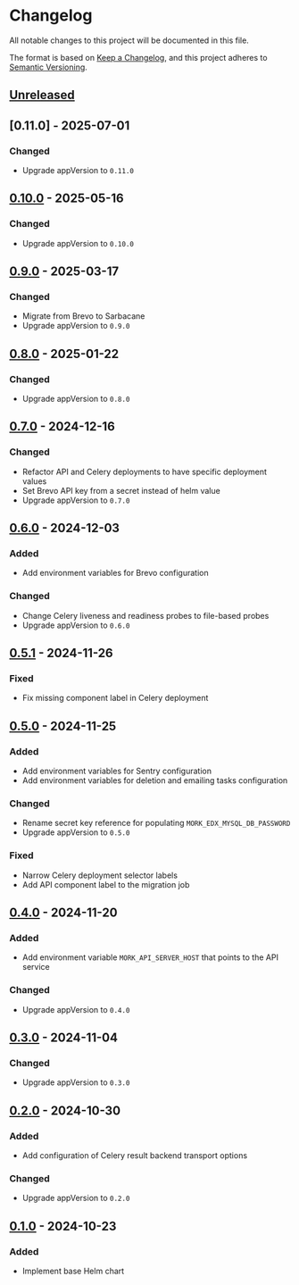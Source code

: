 # Changelog

All notable changes to this project will be documented in this file.

The format is based on [Keep a Changelog](https://keepachangelog.com/en/1.0.0/),
and this project adheres to
[Semantic Versioning](https://semver.org/spec/v2.0.0.html).

## [Unreleased]

## [0.11.0] - 2025-07-01

### Changed

- Upgrade appVersion to `0.11.0`

## [0.10.0] - 2025-05-16

### Changed

- Upgrade appVersion to `0.10.0`

## [0.9.0] - 2025-03-17

### Changed

- Migrate from Brevo to Sarbacane
- Upgrade appVersion to `0.9.0`

## [0.8.0] - 2025-01-22

### Changed

- Upgrade appVersion to `0.8.0`

## [0.7.0] - 2024-12-16

### Changed

- Refactor API and Celery deployments to have specific deployment values
- Set Brevo API key from a secret instead of helm value
- Upgrade appVersion to `0.7.0`

## [0.6.0] - 2024-12-03

### Added

- Add environment variables for Brevo configuration

### Changed

- Change Celery liveness and readiness probes to file-based probes
- Upgrade appVersion to `0.6.0`


## [0.5.1] - 2024-11-26

### Fixed

- Fix missing component label in Celery deployment

## [0.5.0] - 2024-11-25

### Added

- Add environment variables for Sentry configuration
- Add environment variables for deletion and emailing tasks configuration

### Changed

- Rename secret key reference for populating `MORK_EDX_MYSQL_DB_PASSWORD`
- Upgrade appVersion to `0.5.0`

### Fixed

- Narrow Celery deployment selector labels
- Add API component label to the migration job

## [0.4.0] - 2024-11-20

### Added

- Add environment variable `MORK_API_SERVER_HOST` that points to the API service

### Changed

- Upgrade appVersion to `0.4.0`

## [0.3.0] - 2024-11-04

### Changed

- Upgrade appVersion to `0.3.0`

## [0.2.0] - 2024-10-30

### Added

- Add configuration of Celery result backend transport options

### Changed

- Upgrade appVersion to `0.2.0`

## [0.1.0] - 2024-10-23

### Added

- Implement base Helm chart

[unreleased]: https://github.com/openfun/mork/tree/main/src/helm
[0.10.0]: https://github.com/openfun/mork/releases/tag/helm/v0.10.0
[0.9.0]: https://github.com/openfun/mork/releases/tag/helm/v0.9.0
[0.8.0]: https://github.com/openfun/mork/releases/tag/helm/v0.8.0
[0.7.0]: https://github.com/openfun/mork/releases/tag/helm/v0.7.0
[0.6.0]: https://github.com/openfun/mork/releases/tag/helm/v0.6.0
[0.5.1]: https://github.com/openfun/mork/releases/tag/helm/v0.5.1
[0.5.0]: https://github.com/openfun/mork/releases/tag/helm/v0.5.0
[0.4.0]: https://github.com/openfun/mork/releases/tag/helm/v0.4.0
[0.3.0]: https://github.com/openfun/mork/releases/tag/helm/v0.3.0
[0.2.0]: https://github.com/openfun/mork/releases/tag/helm/v0.2.0
[0.1.0]: https://github.com/openfun/mork/releases/tag/helm/v0.1.0
